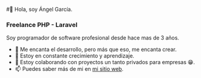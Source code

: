 #👋 Hola, soy Ángel García.
### Freelance PHP - Laravel

Soy programador de software profesional desde hace mas de 3 años.

- 👀 Me encanta el desarrollo, pero más que eso, me encanta crear.
- 🌱 Estoy en constante crecimiento y aprendizaje.
- 💞️ Estoy colaborando con proyectos un tanto privados para empresas 😁.
- 📫 Puedes saber más de mi en [mi sitio web](https://jvngarcia.com/ "mi sitio web").
